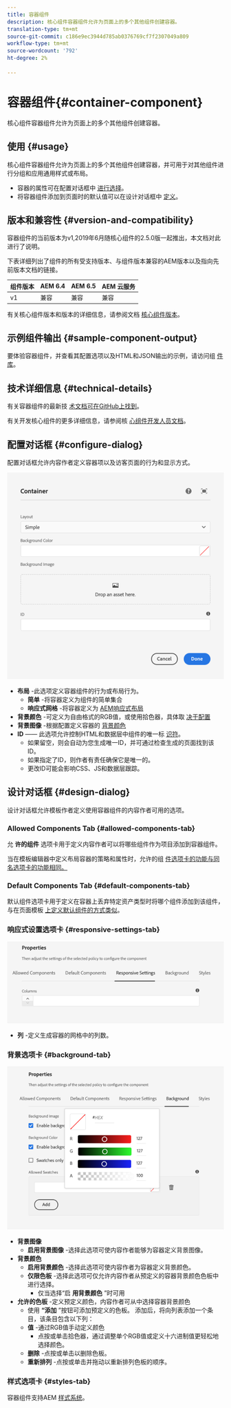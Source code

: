 ```yaml
---
title: 容器组件
description: 核心组件容器组件允许为页面上的多个其他组件创建容器。
translation-type: tm+mt
source-git-commit: c186e9ec3944d785ab0376769cf7f2307049a809
workflow-type: tm+mt
source-wordcount: '792'
ht-degree: 2%

---
```



# 容器组件{#container-component}

核心组件容器组件允许为页面上的多个其他组件创建容器。

## 使用 {#usage}

核心组件容器组件允许为页面上的多个其他组件创建容器，并可用于对其他组件进行分组和应用通用样式或布局。

* 容器的属性可在配置对话框中 [进行选择](#configure-dialog)。
* 将容器组件添加到页面时的默认值可以在设计对话框中 [定义](#design-dialog)。

## 版本和兼容性 {#version-and-compatibility}

容器组件的当前版本为v1,2019年6月随核心组件的2.5.0版一起推出，本文档对此进行了说明。

下表详细列出了组件的所有受支持版本、与组件版本兼容的AEM版本以及指向先前版本文档的链接。

| 组件版本 | AEM 6.4 | AEM 6.5 | AEM 云服务 |
|--- |--- |---|---|
| v1 | 兼容 | 兼容 | 兼容 |

有关核心组件版本和版本的详细信息，请参阅文档 [核心组件版本](/help/versions.md)。

## 示例组件输出 {#sample-component-output}

要体验容器组件，并查看其配置选项以及HTML和JSON输出的示例，请访问组 [件库](https://adobe.com/go/aem_cmp_library_container)。

## 技术详细信息 {#technical-details}

有关容器组件的最新技 [术文档可在GitHub上找到](https://adobe.com/go/aem_cmp_tech_container_v1)。

有关开发核心组件的更多详细信息，请参阅核 [心组件开发人员文档](/help/developing/overview.md)。

## 配置对话框 {#configure-dialog}

配置对话框允许内容作者定义容器项以及访客页面的行为和显示方式。

![容器组件的编辑对话框](/help/assets/container-edit.png)

* **布局** -此选项定义容器组件的行为或布局行为。
   * **简单** -将容器定义为组件的简单集合
   * **响应式网格** -将容器定义为 [AEM响应式布局](https://docs.adobe.com/content/help/en/experience-manager-cloud-service/sites/authoring/features/responsive-layout.html)
* **背景颜色** -可定义为自由格式的RGB值，或使用拾色器，具体取 [决于配置](#background-tab)
* **背景图像** -根据配置定义容器的 [背景颜色](#background-tab)
* **ID** —— 此选项允许控制HTML和数据层中组件的唯一标 [识符](/help/developing/data-layer/overview.md)。
   * 如果留空，则会自动为您生成唯一ID，并可通过检查生成的页面找到该ID。
   * 如果指定了ID，则作者有责任确保它是唯一的。
   * 更改ID可能会影响CSS、JS和数据层跟踪。

## 设计对话框 {#design-dialog}

设计对话框允许模板作者定义使用容器组件的内容作者可用的选项。

### Allowed Components Tab {#allowed-components-tab}

允 **许的组件** 选项卡用于定义内容作者可以将哪些组件作为项目添加到容器组件。

当在模板编辑器中定义布局容器的策略和属性时，允许的组 [件选项卡的功能与同名选项卡的功能相同。](https://docs.adobe.com/content/help/en/experience-manager-cloud-service/sites/authoring/features/templates.html)

### Default Components Tab {#default-components-tab}

默认组件选项卡用于定义在容器上丢弃特定资产类型时将哪个组件添加到该组件，与在页面模板 [上定义默认组件的方式类似](https://docs.adobe.com/content/help/en/experience-manager-cloud-service/sites/authoring/features/templates.html)。

### 响应式设置选项卡 {#responsive-settings-tab}

![容器组件的设计对话框的响应式设置选项卡](/help/assets/container-design-responsive.png)

* **列** -定义生成容器的网格中的列数。

### 背景选项卡 {#background-tab}

![容器组件的设计对话框的“背景”选项卡](/help/assets/container-design-background.png)

* **背景图像**
   * **启用背景图像** -选择此选项可使内容作者能够为容器定义背景图像。
* **背景颜色**
   * **启用背景颜色** -选择此选项可使内容作者为容器定义背景颜色。
   * **仅限色板** -选择此选项可仅允许内容作者从预定义的容器背景颜色色板中进行选择。
      * 仅当选择“启 **用背景颜色** ”时可用
* **允许的色板** -定义预定义颜色，内容作者可从中选择容器背景颜色
   * 使用 **“添加** ”按钮可添加预定义的色板。 添加后，将向列表添加一个条目，该条目包含以下列：
   * **值** -通过RGB值手动定义颜色
      * 点按或单击拾色器，通过调整单个RGB值或定义十六进制值更轻松地选择颜色。
   * **删除** -点按或单击以删除色板。
   * **重新排列** -点按或单击并拖动以重新排列色板的顺序。

### 样式选项卡 {#styles-tab}

容器组件支持AEM [样式系统](/help/get-started/authoring.md#component-styling)。
